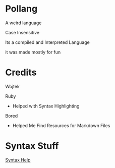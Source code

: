 # Pollang
A weird language

Case Insensitive

Its a compiled and Interpreted Language

it was made mostly for fun

# Credits

Wojtek

Ruby
- Helped with Syntax Highlighting
  
Bored
- Helped Me Find Resources for Markdown Files

# Syntax Stuff

[Syntax Help](../main/Syntax.md)
